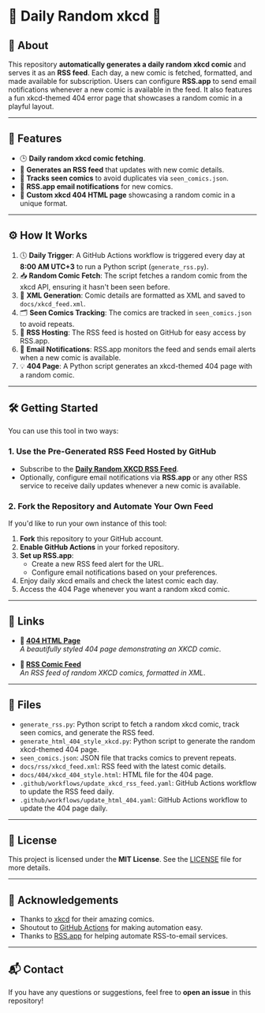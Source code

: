 # 🎲 Daily Random xkcd 🎲

## 📖 About
This repository **automatically generates a daily random xkcd comic** and serves it as an **RSS feed**. Each day, a new comic is fetched, formatted, and made available for subscription. Users can configure **RSS.app** to send email notifications whenever a new comic is available in the feed. It also features a fun xkcd-themed 404 error page that showcases a random comic in a playful layout.

---

## 🌟 Features
- 🕒 **Daily random xkcd comic fetching**.
- 📡 **Generates an RSS feed** that updates with new comic details.
- 🔄 **Tracks seen comics** to avoid duplicates via `seen_comics.json`.
- 📧 **RSS.app email notifications** for new comics.
- 🎨 **Custom xkcd 404 HTML page** showcasing a random comic in a unique format.

---

## ⚙️ How It Works
1. 🕔 **Daily Trigger**: A GitHub Actions workflow is triggered every day at **8:00 AM UTC+3** to run a Python script (`generate_rss.py`).
2. 📥 **Random Comic Fetch**: The script fetches a random comic from the xkcd API, ensuring it hasn't been seen before.
3. 📝 **XML Generation**: Comic details are formatted as XML and saved to `docs/xkcd_feed.xml`.
4. 🗂️ **Seen Comics Tracking**: The comics are tracked in `seen_comics.json` to avoid repeats.
5. 🚀 **RSS Hosting**: The RSS feed is hosted on GitHub for easy access by RSS.app.
6. 📧 **Email Notifications**: RSS.app monitors the feed and sends email alerts when a new comic is available.
7. 💡 **404 Page**: A Python script generates an xkcd-themed 404 page with a random comic.

---

## 🛠️ Getting Started

You can use this tool in two ways:

### 1. Use the Pre-Generated RSS Feed Hosted by GitHub

- Subscribe to the **[Daily Random XKCD RSS Feed](https://tzoral.github.io/daily-random-xkcd/docs/rss/xkcd_feed.xml)**.
- Optionally, configure email notifications via **RSS.app** or any other RSS service to receive daily updates whenever a new comic is available.

### 2. Fork the Repository and Automate Your Own Feed

If you'd like to run your own instance of this tool:

1. **Fork** this repository to your GitHub account.
2. **Enable GitHub Actions** in your forked repository.
3. **Set up RSS.app**:
   - Create a new RSS feed alert for the URL.
   - Configure email notifications based on your preferences.
4. Enjoy daily xkcd emails and check the latest comic each day.
5. Access the 404 Page whenever you want a random xkcd comic.

---

## 🔗 Links

- **🚧 [404 HTML Page](https://tzoral.github.io/daily-random-xkcd/docs/404/)**  
  *A beautifully styled 404 page demonstrating an XKCD comic*.

- **📡 [RSS Comic Feed](https://tzoral.github.io/daily-random-xkcd/docs/rss/xkcd_feed.xml)**  
  *An RSS feed of random XKCD comics, formatted in XML*.

---

## 📂 Files

- `generate_rss.py`: Python script to fetch a random xkcd comic, track seen comics, and generate the RSS feed.
- `generate_html_404_style_xkcd.py`: Python script to generate the random xkcd-themed 404 page.
- `seen_comics.json`: JSON file that tracks comics to prevent repeats.
- `docs/rss/xkcd_feed.xml`: RSS feed with the latest comic details.
- `docs/404/xkcd_404_style.html`: HTML file for the 404 page.
- `.github/workflows/update_xkcd_rss_feed.yaml`: GitHub Actions workflow to update the RSS feed daily.
- `.github/workflows/update_html_404.yaml`: GitHub Actions workflow to update the 404 page daily.

---

## 📝 License
This project is licensed under the **MIT License**. See the [LICENSE](LICENSE) file for more details.

---

## 🙏 Acknowledgements

- Thanks to [xkcd](https://xkcd.com/) for their amazing comics.
- Shoutout to [GitHub Actions](https://docs.github.com/en/actions) for making automation easy.
- Thanks to [RSS.app](https://rss.app/) for helping automate RSS-to-email services.

---

## 📬 Contact
If you have any questions or suggestions, feel free to **open an issue** in this repository!
